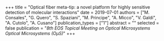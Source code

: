 +++
title = "Optical fiber meta-tip: a novel platform for highly sensitive detection of molecular interactions"
date = 2019-07-01
authors = ["M. Consales", "G. Quero", "S. Spaziani", "M. Principe", "A. Micco", "V. Galdi", "A. Cutolo", "A. Cusano"]
publication_types = ["1"]
abstract = ""
selected = false
publication = "*8th EOS Topical Meeting on Optical Microsystems Optical Microsystems (OµS)*"
+++

